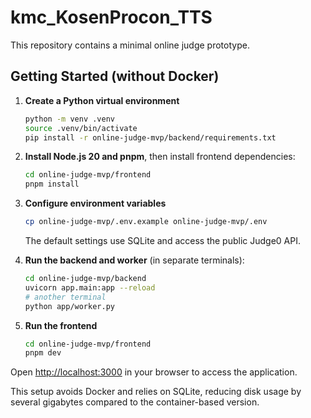 # kmc_KosenProcon_TTS

This repository contains a minimal online judge prototype.

## Getting Started (without Docker)

1. **Create a Python virtual environment**

   ```bash
   python -m venv .venv
   source .venv/bin/activate
   pip install -r online-judge-mvp/backend/requirements.txt
   ```

2. **Install Node.js 20 and pnpm**, then install frontend dependencies:

   ```bash
   cd online-judge-mvp/frontend
   pnpm install
   ```

3. **Configure environment variables**

   ```bash
   cp online-judge-mvp/.env.example online-judge-mvp/.env
   ```
   The default settings use SQLite and access the public Judge0 API.

4. **Run the backend and worker** (in separate terminals):

   ```bash
   cd online-judge-mvp/backend
   uvicorn app.main:app --reload
   # another terminal
   python app/worker.py
   ```

5. **Run the frontend**

   ```bash
   cd online-judge-mvp/frontend
   pnpm dev
   ```

Open <http://localhost:3000> in your browser to access the application.

This setup avoids Docker and relies on SQLite, reducing disk usage by several gigabytes compared to the container-based version.

